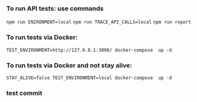 ### To run API tests: use commands 
`npm run ENIRONMENT=local`
`npm run TRACE_API_CALLS=local`
`npm run report`
### To run tests via Docker:  
`TEST_ENVIRONMENT=http://127.0.0.1:3000/ docker-compose  up -d`
### To run tests via Docker and not  stay alive: 
`STAY_ALIVE=false TEST_ENVIRONMENT=local docker-compose  up -d`
### test commit